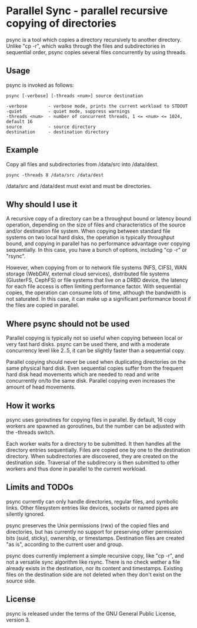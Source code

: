 Parallel Sync - parallel recursive copying of directories
=========================================================

psync is a tool which copies a directory recursively to another directory.
Unlike "cp -r", which walks through the files and subdirectories in sequential
order, psync copies several files concurrently by using threads.

Usage
-----

psync is invoked as follows:

	psync [-verbose] [-threads <num>] source destination
	
	-verbose        - verbose mode, prints the current workload to STDOUT
	-quiet          - quiet mode, suppress warnings
	-threads <num>  - number of concurrent threads, 1 <= <num> <= 1024, default 16
	source          - source directory
	destination     - destination directory

Example
-------

Copy all files and subdirectories from /data/src into /data/dest.

	psync -threads 8 /data/src /data/dest

/data/src and /data/dest must exist and must be directories.

Why should I use it
-------------------

A recursive copy of a directory can be a throughput bound or latency bound
operation, depending on the size of files and characteristics of the source
and/or destination file system. When copying between standard file systems on
two local hard disks, the operation is typically throughput bound, and copying
in parallel has no performance advantage over copying sequentially. In this
case, you have a bunch of options, including "cp -r" or "rsync".

However, when copying from or to network file systems (NFS, CIFS), WAN storage
(WebDAV, external cloud services), distributed file systems (GlusterFS, CephFS)
or file systems that live on a DRBD device, the latency for each file access is
often limiting performance factor. With sequential copies, the operation can
consume lots of time, although the bandwidth is not saturated. In this case, it
can make up a significant performance boost if the files are copied in parallel.

Where psync should not be used
------------------------------

Parallel copying is typically not so useful when copying between local or
very fast hard disks. psync can be used there, and with a moderate concurrency
level like 2..5, it can be slightly faster than a sequential copy.

Parallel copying should never be used when duplicating directories on the same
physical hard disk. Even sequential copies suffer from the frequent hard disk head
movements which are needed to read and write concurrently on/to the same disk.
Parallel copying even increases the amount of head movements.

How it works
------------

psync uses goroutines for copying files in parallel. By default, 16 copy workers
are spawned as goroutines, but the number can be adjusted with the -threads switch.

Each worker waits for a directory to be submitted. It then handles all the
directory entries sequentially. Files are copied one by one to the destination
directory. When subdirectories are discovered, they are created on the destination
side. Traversal of the subdirecory is then submitted to other workers and thus done
in parallel to the current workload.

Limits and TODOs
----------------

psync currently can only handle directories, regular files, and symbolic links.
Other filesystem entries like devices, sockets or named pipes are silently ignored.

psync preserves the Unix permissions (rwx) of the copied files and directories,
but has currently no support for preserving other permission bits (suid, sticky),
ownership, or timestamps. Destination files are created "as is", according to the
current user and group.

psync does currently implement a simple recursive copy, like "cp -r", and not
a versatile sync algorithm like rsync. There is no check wether a file already
exists in the destination, nor its content and timestamps. Existing files on the
destination side are not deleted when they don't exist on the source side.

License
-------

psync is released under the terms of the GNU General Public License, version 3.
